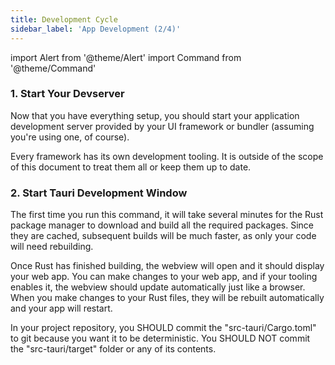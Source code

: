 ```yaml
---
title: Development Cycle
sidebar_label: 'App Development (2/4)'
---
```


import Alert from '@theme/Alert'
import Command from '@theme/Command'

### 1. Start Your Devserver

Now that you have everything setup, you should start your application development server provided by your UI framework or bundler (assuming you're using one, of course).

<Alert title="Note">
Every framework has its own development tooling. It is outside of the scope of this document to treat them all or keep them up to date.
</Alert>

### 2. Start Tauri Development Window

<Command name="dev" />

The first time you run this command, it will take several minutes for the Rust package manager to download and build all the required packages. Since they are cached, subsequent builds will be much faster, as only your code will need rebuilding.

Once Rust has finished building, the webview will open and it should display your web app. You can make changes to your web app, and if your tooling enables it, the webview should update automatically just like a browser. When you make changes to your Rust files, they will be rebuilt automatically and your app will restart.

<Alert title="A note about Cargo.toml and Source Control" icon="info-alt">
  In your project repository, you SHOULD commit the "src-tauri/Cargo.toml" to git because you want it to be deterministic. You SHOULD NOT commit the "src-tauri/target" folder or any of its contents.
</Alert>
